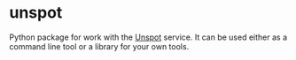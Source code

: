 # unspot

Python package for work with the [Unspot](https://unspot.ru/) service. It can be used either as a command line tool or a library for your own tools. 
